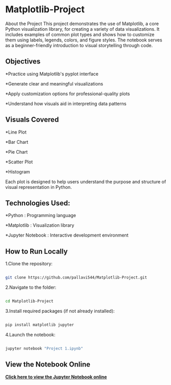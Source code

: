 # Matplotlib-Project
About the Project
This project demonstrates the use of Matplotlib, a core Python visualization library, for creating a variety of data visualizations. It includes examples of common plot types and shows how to customize them using labels, legends, colors, and figure styles. The notebook serves as a beginner-friendly introduction to visual storytelling through code.

## Objectives

*Practice using Matplotlib's pyplot interface

*Generate clear and meaningful visualizations

*Apply customization options for professional-quality plots

*Understand how visuals aid in interpreting data patterns

## Visuals Covered

*Line Plot

*Bar Chart

*Pie Chart

*Scatter Plot

*Histogram

Each plot is designed to help users understand the purpose and structure of visual representation in Python.

## Technologies Used:

*Python	 :             Programming language

*Matplotlib	 :         Visualization library

*Jupyter Notebook   :	Interactive development environment

## How to Run Locally
1.Clone the repository:

``` bash

git clone https://github.com/pallavi544/Matplotlib-Project.git

```

2.Navigate to the folder:

```bash

cd Matplotlib-Project

```
3.Install required packages (if not already installed):

```bash

pip install matplotlib jupyter

```

4.Launch the notebook:

```bash

jupyter notebook "Project 1.ipynb"

```

## View the Notebook Online

**[Click here to view the Jupyter Notebook online](https://github.com/pallavi544/Matplotlib-Project/blob/main/Project%201.ipynb)**  



